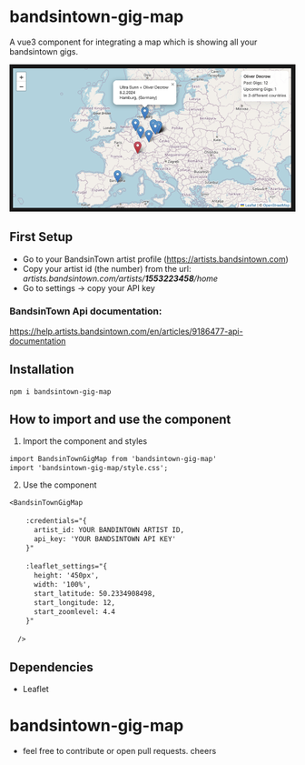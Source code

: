 # bandsintown-gig-map
A vue3 component for integrating a map which is showing all your bandsintown gigs.

![Screenshot of the embeded component](https://github.com/oliverborner/bandsintown-gig-map/blob/main/src/assets/screenshot.png)

## First Setup
* Go to your BandsinTown artist profile (https://artists.bandsintown.com) 
* Copy your artist id (the number) from the url: <em>artists.bandsintown.com/artists/**1553223458**/home</em>
* Go to settings -> copy your API key

### BandsinTown Api documentation: 
https://help.artists.bandsintown.com/en/articles/9186477-api-documentation

## Installation
```
npm i bandsintown-gig-map
```

## How to import and use the component

1. Import the component and styles
```
import BandsinTownGigMap from 'bandsintown-gig-map'
import 'bandsintown-gig-map/style.css'; 
```

2. Use the component

```
<BandsinTownGigMap 

    :credentials="{
      artist_id: YOUR BANDINTOWN ARTIST ID,
      api_key: 'YOUR BANDSINTOWN API KEY'
    }" 

    :leaflet_settings="{
      height: '450px',
      width: '100%',
      start_latitude: 50.2334908498,
      start_longitude: 12,
      start_zoomlevel: 4.4
    }"

  />
```

## Dependencies
* Leaflet


# bandsintown-gig-map
* feel free to contribute or open pull requests. cheers